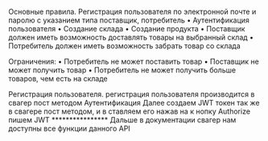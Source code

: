 Основные правила.
Регистрация пользователя по электронной почте и паролю с указанием типа поставщик, потребитель
• Аутентификация пользователя
• Создание склада
• Создание продукта
• Поставщик должен иметь возможность доставлять товары на выбранный склад
• Потребитель должен иметь возможность забрать товар со склада

Ограничения:
• Потребитель не может поставить товар
• Поставщик не может получить товар
• Потребитель не может получить больше товаров, чем есть на складе


Регистрация пользователя.
регистрация пользователя производится в свагер пост методом
Аутентификация
Далее создаем JWT токен так же в свагере пост методом, и в ставляем его нажав на к нопку Authorize пишем JWT ****************
Дальше в документации свагер нам доступны все функции данного API
